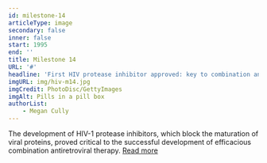 ```yaml
---
id: milestone-14
articleType: image
secondary: false
inner: false
start: 1995 
end: ''
title: Milestone 14
URL: '#'
headline: 'First HIV protease inhibitor approved: key to combination antiretroviral therapy'
imgURL: img/hiv-m14.jpg
imgCredit: PhotoDisc/GettyImages
imgAlt: Pills in a pill box
authorList:
    - Megan Cully
---
```

The development of HIV-1 protease inhibitors, which block the maturation of viral proteins, proved critical to the successful development of efficacious combination antiretroviral therapy. <a href="#">Read more</a>